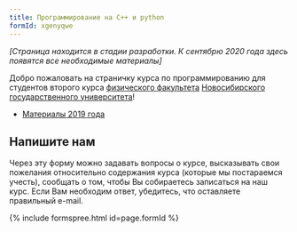 ```yaml
---
title: Программирование на C++ и python
formId: xgenyqwe
---
```


*[Страница находится в стадии разработки. К сентябрю 2020 года здесь появятся все необходимые материалы]*

Добро пожаловать на страничку курса по программированию для студентов второго курса [физического факультета](http://phys.nsu.ru) [Новосибирского государственного университета](https://www.nsu.ru)!

* [Материалы 2019 года](https://github.com/VitalyVorobyev/CppPython2019)

## Напишите нам

Через эту форму можно задавать вопросы о курсе, высказывать свои пожелания относительно содержания курса (которые мы постараемся учесть), сообщать о том, чтобы Вы собираетесь записаться на наш курс. Если Вам необходим ответ, убедитесь, что оставляете правильный e-mail.

{% include formspree.html id=page.formId %}

